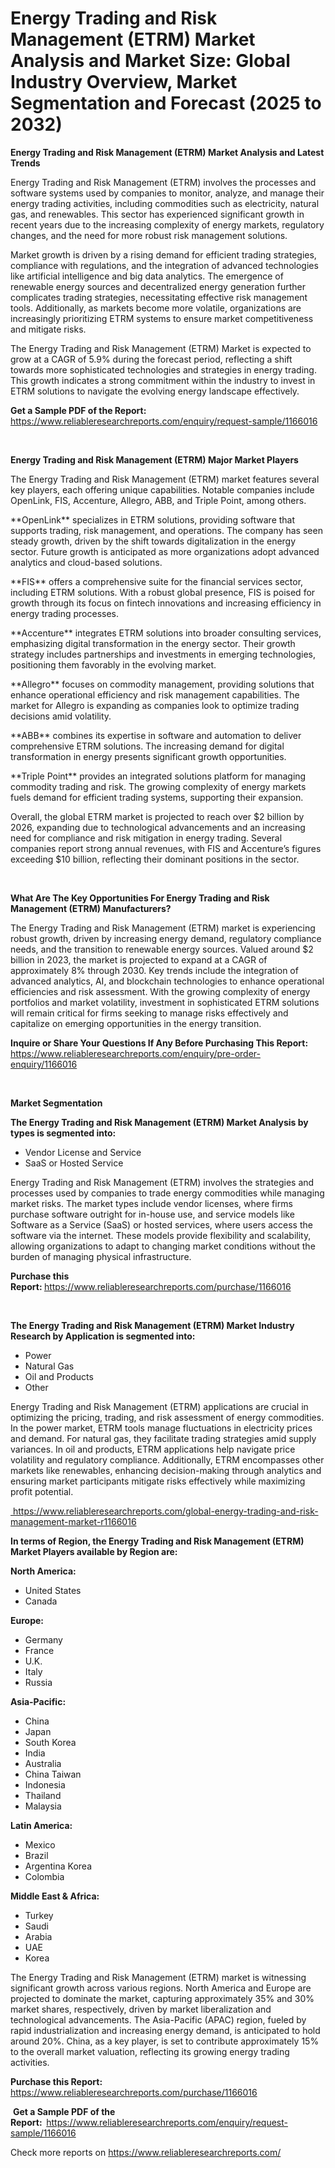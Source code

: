 <p><h1>Energy Trading and Risk Management (ETRM) Market Analysis and Market Size: Global Industry Overview, Market Segmentation and Forecast (2025 to 2032)</h1></p><p><strong>Energy Trading and Risk Management (ETRM) Market Analysis and Latest Trends</strong></p>
<p><p>Energy Trading and Risk Management (ETRM) involves the processes and software systems used by companies to monitor, analyze, and manage their energy trading activities, including commodities such as electricity, natural gas, and renewables. This sector has experienced significant growth in recent years due to the increasing complexity of energy markets, regulatory changes, and the need for more robust risk management solutions.</p><p>Market growth is driven by a rising demand for efficient trading strategies, compliance with regulations, and the integration of advanced technologies like artificial intelligence and big data analytics. The emergence of renewable energy sources and decentralized energy generation further complicates trading strategies, necessitating effective risk management tools. Additionally, as markets become more volatile, organizations are increasingly prioritizing ETRM systems to ensure market competitiveness and mitigate risks.</p><p>The Energy Trading and Risk Management (ETRM) Market is expected to grow at a CAGR of 5.9% during the forecast period, reflecting a shift towards more sophisticated technologies and strategies in energy trading. This growth indicates a strong commitment within the industry to invest in ETRM solutions to navigate the evolving energy landscape effectively.</p></p>
<p><strong>Get a Sample PDF of the Report:&nbsp;</strong> <a href="https://www.reliableresearchreports.com/enquiry/request-sample/1166016?utm_campaign=3313&utm_medium=2&utm_source=Github&utm_content=ia&utm_term=11032025&utm_id=energy-trading-and-risk-management-etrm">https://www.reliableresearchreports.com/enquiry/request-sample/1166016</a></p>
<p>&nbsp;</p>
<p><strong>Energy Trading and Risk Management (ETRM) Major Market Players</strong></p>
<p><p>The Energy Trading and Risk Management (ETRM) market features several key players, each offering unique capabilities. Notable companies include OpenLink, FIS, Accenture, Allegro, ABB, and Triple Point, among others.</p><p>**OpenLink** specializes in ETRM solutions, providing software that supports trading, risk management, and operations. The company has seen steady growth, driven by the shift towards digitalization in the energy sector. Future growth is anticipated as more organizations adopt advanced analytics and cloud-based solutions.</p><p>**FIS** offers a comprehensive suite for the financial services sector, including ETRM solutions. With a robust global presence, FIS is poised for growth through its focus on fintech innovations and increasing efficiency in energy trading processes. </p><p>**Accenture** integrates ETRM solutions into broader consulting services, emphasizing digital transformation in the energy sector. Their growth strategy includes partnerships and investments in emerging technologies, positioning them favorably in the evolving market.</p><p>**Allegro** focuses on commodity management, providing solutions that enhance operational efficiency and risk management capabilities. The market for Allegro is expanding as companies look to optimize trading decisions amid volatility.</p><p>**ABB** combines its expertise in software and automation to deliver comprehensive ETRM solutions. The increasing demand for digital transformation in energy presents significant growth opportunities.</p><p>**Triple Point** provides an integrated solutions platform for managing commodity trading and risk. The growing complexity of energy markets fuels demand for efficient trading systems, supporting their expansion.</p><p>Overall, the global ETRM market is projected to reach over $2 billion by 2026, expanding due to technological advancements and an increasing need for compliance and risk mitigation in energy trading. Several companies report strong annual revenues, with FIS and Accenture’s figures exceeding $10 billion, reflecting their dominant positions in the sector.</p></p>
<p>&nbsp;</p>
<p><strong>What Are The Key Opportunities For Energy Trading and Risk Management (ETRM) Manufacturers?</strong></p>
<p><p>The Energy Trading and Risk Management (ETRM) market is experiencing robust growth, driven by increasing energy demand, regulatory compliance needs, and the transition to renewable energy sources. Valued around $2 billion in 2023, the market is projected to expand at a CAGR of approximately 8% through 2030. Key trends include the integration of advanced analytics, AI, and blockchain technologies to enhance operational efficiencies and risk assessment. With the growing complexity of energy portfolios and market volatility, investment in sophisticated ETRM solutions will remain critical for firms seeking to manage risks effectively and capitalize on emerging opportunities in the energy transition.</p></p>
<p><strong>Inquire or Share Your Questions If Any Before Purchasing This Report:</strong> <a href="https://www.reliableresearchreports.com/enquiry/pre-order-enquiry/1166016?utm_campaign=3313&utm_medium=2&utm_source=Github&utm_content=ia&utm_term=11032025&utm_id=energy-trading-and-risk-management-etrm">https://www.reliableresearchreports.com/enquiry/pre-order-enquiry/1166016</a></p>
<p>&nbsp;</p>
<p><strong>Market Segmentation</strong></p>
<p><strong>The Energy Trading and Risk Management (ETRM) Market Analysis by types is segmented into:</strong></p>
<p><ul><li>Vendor License and Service</li><li>SaaS or Hosted Service</li></ul></p>
<p><p>Energy Trading and Risk Management (ETRM) involves the strategies and processes used by companies to trade energy commodities while managing market risks. The market types include vendor licenses, where firms purchase software outright for in-house use, and service models like Software as a Service (SaaS) or hosted services, where users access the software via the internet. These models provide flexibility and scalability, allowing organizations to adapt to changing market conditions without the burden of managing physical infrastructure.</p></p>
<p><strong>Purchase this Report:&nbsp;</strong><a href="https://www.reliableresearchreports.com/purchase/1166016?utm_campaign=3313&utm_medium=2&utm_source=Github&utm_content=ia&utm_term=11032025&utm_id=energy-trading-and-risk-management-etrm">https://www.reliableresearchreports.com/purchase/1166016</a></p>
<p>&nbsp;</p>
<p><strong>The Energy Trading and Risk Management (ETRM) Market Industry Research by Application is segmented into:</strong></p>
<p><ul><li>Power</li><li>Natural Gas</li><li>Oil and Products</li><li>Other</li></ul></p>
<p><p>Energy Trading and Risk Management (ETRM) applications are crucial in optimizing the pricing, trading, and risk assessment of energy commodities. In the power market, ETRM tools manage fluctuations in electricity prices and demand. For natural gas, they facilitate trading strategies amid supply variances. In oil and products, ETRM applications help navigate price volatility and regulatory compliance. Additionally, ETRM encompasses other markets like renewables, enhancing decision-making through analytics and ensuring market participants mitigate risks effectively while maximizing profit potential.</p></p>
<p><a href="https://www.reliableresearchreports.com/global-energy-trading-and-risk-management-market-r1166016?utm_campaign=3313&utm_medium=2&utm_source=Github&utm_content=ia&utm_term=11032025&utm_id=energy-trading-and-risk-management-etrm">&nbsp;https://www.reliableresearchreports.com/global-energy-trading-and-risk-management-market-r1166016</a></p>
<p><strong>In terms of Region, the Energy Trading and Risk Management (ETRM) Market Players available by Region are:</strong></p>
<p>
    <p> <strong> North America: </strong>
        <ul>
            <li>United States</li>
            <li>Canada</li>
        </ul>
        </p> 
    <p> <strong> Europe: </strong>
        <ul>
            <li>Germany</li>
            <li>France</li>
            <li>U.K.</li>
            <li>Italy</li>
            <li>Russia</li>
        </ul>
        </p> 
    <p> <strong> Asia-Pacific: </strong>
        <ul>
            <li>China</li>
            <li>Japan</li>
            <li>South Korea</li>
            <li>India</li>
            <li>Australia</li>
            <li>China Taiwan</li>
            <li>Indonesia</li>
            <li>Thailand</li>
            <li>Malaysia</li>
        </ul>
        </p> 
    <p> <strong> Latin America: </strong>
        <ul>
            <li>Mexico</li>
            <li>Brazil</li>
            <li>Argentina Korea</li>
            <li>Colombia</li>
        </ul>
        </p> 
    <p> <strong> Middle East & Africa: </strong>
        <ul>
            <li>Turkey</li>
            <li>Saudi</li>
            <li>Arabia</li>
            <li>UAE</li>
            <li>Korea</li>
        </ul>
    </p>
    </p>
<p><p>The Energy Trading and Risk Management (ETRM) market is witnessing significant growth across various regions. North America and Europe are projected to dominate the market, capturing approximately 35% and 30% market shares, respectively, driven by market liberalization and technological advancements. The Asia-Pacific (APAC) region, fueled by rapid industrialization and increasing energy demand, is anticipated to hold around 20%. China, as a key player, is set to contribute approximately 15% to the overall market valuation, reflecting its growing energy trading activities.</p></p>
<p><strong>Purchase this Report: </strong><a href="https://www.reliableresearchreports.com/purchase/1166016?utm_campaign=3313&utm_medium=2&utm_source=Github&utm_content=ia&utm_term=11032025&utm_id=energy-trading-and-risk-management-etrm">https://www.reliableresearchreports.com/purchase/1166016</a></p>
<p>&nbsp;<strong>Get a Sample PDF of the Report:&nbsp;&nbsp;</strong><a href="https://www.reliableresearchreports.com/enquiry/request-sample/1166016?utm_campaign=3313&utm_medium=2&utm_source=Github&utm_content=ia&utm_term=11032025&utm_id=energy-trading-and-risk-management-etrm">https://www.reliableresearchreports.com/enquiry/request-sample/1166016</a></p>
<p><strong></strong></p>
<p>Check more reports on <a href="https://www.reliableresearchreports.com/?utm_campaign=3313&utm_medium=2&utm_source=Github&utm_content=ia&utm_term=11032025&utm_id=energy-trading-and-risk-management-etrm">https://www.reliableresearchreports.com/</a></p>